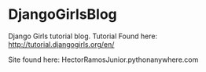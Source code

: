# DjangoGirlsBlog
Django Girls tutorial blog. Tutorial Found here: http://tutorial.djangogirls.org/en/

Site found here: HectorRamosJunior.pythonanywhere.com
